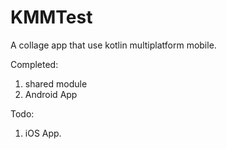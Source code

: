 # KMMTest

A collage app that use kotlin multiplatform mobile.

Completed:
1. shared module
2. Android App

Todo:
1. iOS App.
